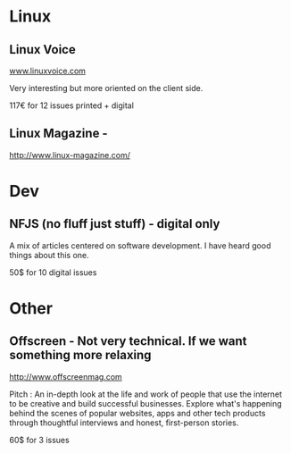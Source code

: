 # Linux 

## Linux Voice

www.linuxvoice.com

Very interesting but more oriented on the client side. 

117€ for 12 issues printed + digital

## Linux Magazine - 

http://www.linux-magazine.com/

# Dev

## NFJS (no fluff just stuff) - digital only

A mix of articles centered on software development. I have heard good things about this one.

50$ for 10 digital issues

# Other

## Offscreen - Not very technical. If we want something more relaxing 

http://www.offscreenmag.com

Pitch : An in-depth look at the life and work of people that use the internet to be creative and build successful businesses. Explore what's happening behind the scenes of popular websites, apps and other tech products through thoughtful interviews and honest, first-person stories.

60$ for 3 issues

